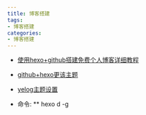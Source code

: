 ```yaml
---
title: 博客搭建
tags: 
- 博客搭建
categories:
- 博客搭建
---
```


* [使用hexo+github搭建免费个人博客详细教程](https://www.cnblogs.com/liuxianan/p/build-blog-website-by-hexo-github.html)
* [github+hexo更该主题](https://blog.csdn.net/heimu24/article/details/81209539)
* [yelog主题设置](https://yelog.org/2017/03/23/3-hexo-instruction/)

* 命令:
** hexo d -g